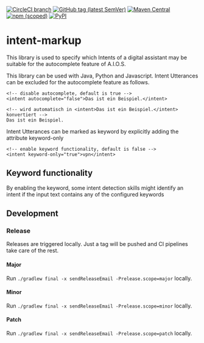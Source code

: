 [![CircleCI branch](https://img.shields.io/circleci/project/github/leftshiftone/intent-markup/master.svg?style=flat-square)](https://circleci.com/gh/leftshiftone/intent-markup)
[![GitHub tag (latest SemVer)](https://img.shields.io/github/tag/leftshiftone/intent-markup.svg?style=flat-square)](https://github.com/leftshiftone/intent-markup/tags)
[![Maven Central](https://img.shields.io/maven-central/v/one.leftshift.intent-markup/intent-markup?style=flat-square)](https://mvnrepository.com/artifact/one.leftshift.intent-markup/intent-markup)
[![npm (scoped)](https://img.shields.io/npm/v/@leftshiftone/intent-markup?style=flat-square)](https://www.npmjs.com/package/@leftshiftone/intent-markup)
[![PyPI](https://img.shields.io/pypi/v/intent-markup?style=flat-square)](https://pypi.org/project/intent-markup/)
# intent-markup

This library is used to specify which Intents of a digital assistant may be suitable for the autocomplete feature of A.I.O.S.

This library can be used with Java, Python and Javascript. Intent Utterances can be excluded for the autocomplete feature as follows.
```
<!-- disable autocomplete, default is true -->
<intent autocomplete="false">Das ist ein Beispiel.</intent>

<!-- wird automatisch in <intent>Das ist ein Beispiel.</intent> konvertiert -->
Das ist ein Beispiel.
```

Intent Utterances can be marked as keyword by explicitly adding the attribute keyword-only
```
<!-- enable keyword functionality, default is false -->
<intent keyword-only="true">vpn</intent>
```


## Keyword functionality

By enabling the keyword, some intent detection skills might identify an intent if the input text contains any of the configured keywords 

## Development

### Release
Releases are triggered locally. Just a tag will be pushed and CI pipelines take care of the rest.

#### Major
Run `./gradlew final -x sendReleaseEmail -Prelease.scope=major` locally.

#### Minor
Run `./gradlew final -x sendReleaseEmail -Prelease.scope=minor` locally.

#### Patch
Run `./gradlew final -x sendReleaseEmail -Prelease.scope=patch` locally.
